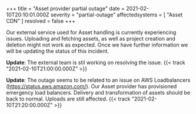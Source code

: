 +++
title = "Asset provider partial outage"
date = 2021-02-10T20:10:01.000Z
severity = "partial-outage"
affectedsystems = [
  "Asset CDN"
]
resolved = false
+++

Our external service used for Asset handling is currently experiencing issues. Uploading and fetching assets, as well as project creation and deletion might not work as expected. Once we have further information we will be updating the status of this incident.

**Update**: The external team is stil working on resolving the issue. {{< track "2021-02-10T21:00:00.000Z" >}}

**Update**: The outage seems to be related to an issue on AWS Loadbalancers (https://status.aws.amazon.com/). Our Asset provider has provisioned emergency load balancers. Delivery and transformation of assets should be back to normal. Uploads are still affected. {{< track "2021-02-10T21:20:00.000Z" >}}